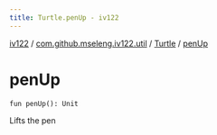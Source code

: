 ```yaml
---
title: Turtle.penUp - iv122
---
```


[iv122](../../index.md) / [com.github.mseleng.iv122.util](../index.md) / [Turtle](index.md) / [penUp](.)

# penUp

`fun penUp(): Unit`

Lifts the pen

